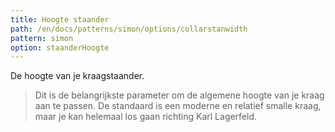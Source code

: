 ```yaml
---
title: Hoogte staander
path: /en/docs/patterns/simon/options/collarstanwidth
pattern: simon
option: staanderHoogte
---
```


De hoogte van je kraagstaander.

> Dit is de belangrijkste parameter om de algemene hoogte van je kraag aan te passen. De standaard is een moderne en relatief smalle kraag, maar je kan helemaal los gaan richting Karl Lagerfeld.